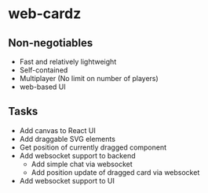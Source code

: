 # web-cardz

## Non-negotiables
* Fast and relatively lightweight
* Self-contained
* Multiplayer (No limit on number of players)
* web-based UI

## Tasks
* Add canvas to React UI
* Add draggable SVG elements
* Get position of currently dragged component
* Add websocket support to backend
  * Add simple chat via websocket
  * Add position update of dragged card via websocket
* Add websocket support to UI
